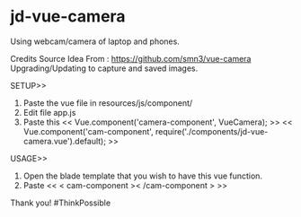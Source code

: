 # jd-vue-camera
Using webcam/camera of laptop and phones.

Credits Source Idea From : https://github.com/smn3/vue-camera
Upgrading/Updating to capture and saved images.

SETUP>>
1. Paste the vue file in resources/js/component/
2. Edit file app.js
3. Paste this 
<< Vue.component('camera-component', VueCamera); >>
<< Vue.component('cam-component', require('./components/jd-vue-camera.vue').default); >>

USAGE>>
1. Open the blade template that you wish to have this vue function.
2. Paste << < cam-component >< /cam-component > >>

Thank you! #ThinkPossible
